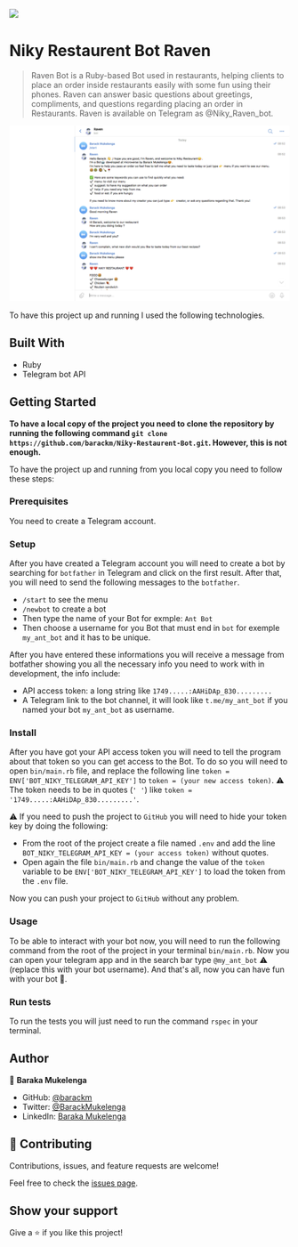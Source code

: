 ![](https://img.shields.io/badge/Microverse-blueviolet)

# Niky Restaurent Bot Raven

> Raven Bot is a Ruby-based Bot used in restaurants, helping clients to place an order inside restaurants easily with some fun using their phones. Raven can answer basic questions about greetings, compliments, and questions regarding placing an order in Restaurants. Raven is available on Telegram as @Niky_Raven_bot.

![screenshot](./new_pic.png)

To have this project up and running I used the following technologies.

## Built With

- Ruby
- Telegram bot API

## Getting Started

**To have a local copy of the project you need to clone the repository by running the following command `git clone https://github.com/barackm/Niky-Restaurent-Bot.git`. However, this is not enough.**

To have the project up and running from you local copy you need to follow these steps:

### Prerequisites

You need to create a Telegram account.

### Setup

After you have created a Telegram account you will need to create a bot by searching for `botfather` in Telegram and click on the first result.
After that, you will need to send the following messages to the `botfather`.

- `/start` to see the menu
- `/newbot` to create a bot
- Then type the name of your Bot for exmple: `Ant Bot`
- Then choose a username for you Bot that must end in `bot` for exemple `my_ant_bot` and it has to be unique.

After you have entered these informations you will receive a message from botfather showing you all the necessary info you need to work with in development, the info include:

- API access token: a long string like `1749.....:AAHiDAp_830.........`
- A Telegram link to the bot channel, it will look like `t.me/my_ant_bot` if you named your bot `my_ant_bot` as username.

### Install

After you have got your API access token you will need to tell the program about that token so you can get access to the Bot. To do so you will need to open `bin/main.rb` file,
and replace the following line `token = ENV['BOT_NIKY_TELEGRAM_API_KEY']` to `token = (your new access token)`.
⚠️ The token needs to be in quotes (`' '`) like `token = '1749.....:AAHiDAp_830.........'`.

⚠️ If you need to push the project to `GitHub` you will need to hide your token key by doing the following:

- From the root of the project create a file named `.env` and add the line `BOT_NIKY_TELEGRAM_API_KEY = (your access token)` without quotes.
- Open again the file `bin/main.rb` and change the value of the `token` variable to be `ENV['BOT_NIKY_TELEGRAM_API_KEY']` to load the token from the `.env` file.

Now you can push your project to `GitHub` without any problem.

### Usage

To be able to interact with your bot now, you will need to run the following command from the root of the project in your terminal `bin/main.rb`.
Now you can open your telegram app and in the search bar type `@my_ant_bot` ⚠️ (replace this with your bot username). And that's all, now you can have fun with your bot 🤖.

### Run tests

To run the tests you will just need to run the command `rspec` in your terminal.

## Author

👤 **Baraka Mukelenga**

- GitHub: [@barackm](https://github.com/barackm)
- Twitter: [@BarackMukelenga](https://twitter.com/BarackMukelenga)
- LinkedIn: [Baraka Mukelenga](https://www.linkedin.com/in/baraka-mukelenga/)

## 🤝 Contributing

Contributions, issues, and feature requests are welcome!

Feel free to check the [issues page](https://github.com/barackm/Niky-Restaurent-Bot/issues).

## Show your support

Give a ⭐️ if you like this project!
